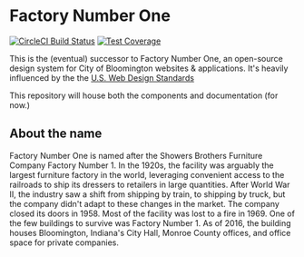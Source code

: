 # Factory Number One

[![CircleCI Build Status](https://circleci.com/gh/18F/web-design-standards/tree/develop.svg?style=shield)](https://circleci.com/gh/18F/web-design-standards/tree/develop) [![Test Coverage](https://codeclimate.com/github/18F/web-design-standards/badges/coverage.svg)](https://codeclimate.com/github/18F/web-design-standards/coverage)

This is the (eventual) successor to Factory Number One, an open-source design system for City of Bloomington websites & applications. It's heavily influenced by the the [U.S. Web Design Standards](https://standards.usa.gov) 

This repository will house both the components and documentation (for now.) 

## About the name

Factory Number One is named after the Showers Brothers Furniture Company Factory Number 1. In the 1920s, the facility was arguably the largest furniture factory in the world, leveraging convenient access to the railroads to ship its dressers to retailers in large quantities. After World War II, the industry saw a shift from shipping by train, to shipping by truck, but the company didn't adapt to these changes in the market. The company closed its doors in 1958. Most of the facility was lost to a fire in 1969. One of the few buildings to survive was Factory Number 1. As of 2016, the building houses Bloomington, Indiana's City Hall, Monroe County offices, and office space for private companies.


